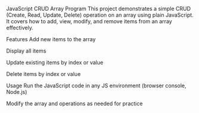 JavaScript CRUD Array Program
This project demonstrates a simple CRUD (Create, Read, Update, Delete) operation on an array using plain JavaScript. It covers how to add, view, modify, and remove items from an array effectively.

Features
Add new items to the array

Display all items

Update existing items by index or value

Delete items by index or value

Usage
Run the JavaScript code in any JS environment (browser console, Node.js)

Modify the array and operations as needed for practice
